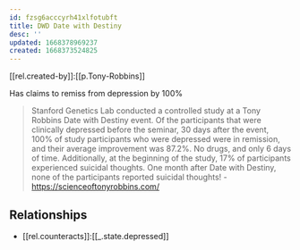 ```yaml
---
id: fzsg6acccyrh41xlfotubft
title: DWD Date with Destiny
desc: ''
updated: 1668378969237
created: 1668373524825
---
```


[[rel.created-by]]:[[p.Tony-Robbins]]

Has claims to remiss from depression by 100% 

> Stanford Genetics Lab conducted a controlled study at a Tony Robbins Date with Destiny event. Of the participants that were clinically depressed before the seminar, 30 days after the event, 100% of study participants who were depressed were in remission, and their average improvement was 87.2%. No drugs, and only 6 days of time. Additionally, at the beginning of the study, 17% of participants experienced suicidal thoughts. One month after Date with Destiny, none of the participants reported suicidal thoughts! - https://scienceoftonyrobbins.com/

## Relationships
- [[rel.counteracts]]:[[_.state.depressed]]